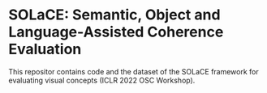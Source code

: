 # SOLaCE: Semantic, Object and Language-Assisted Coherence Evaluation
This repositor contains code and the dataset of the SOLaCE framework for evaluating visual concepts (ICLR 2022 OSC Workshop).

